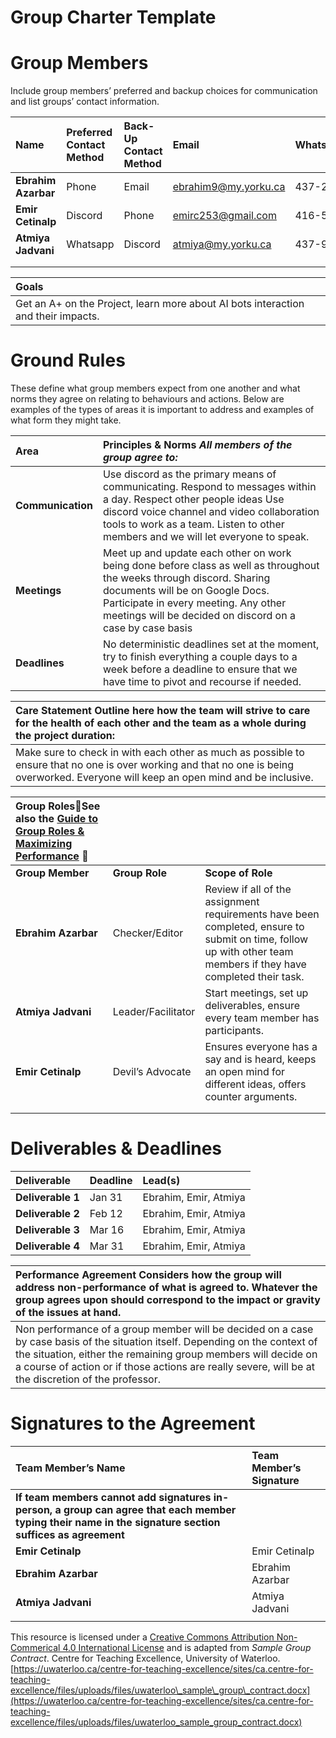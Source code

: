 

# Group Charter Template

# Group Members

Include group members’ preferred and backup choices for communication and list groups’ contact information.  

| Name | Preferred Contact Method | Back-Up Contact Method | Email | WhatsApp/Phone |
| :---- | :---- | :---- | :---- | :---- |
| **Ebrahim Azarbar** | Phone | Email | ebrahim9@my.yorku.ca | 437-227-5554 |
| **Emir Cetinalp** | Discord  | Phone | emirc253@gmail.com | 416-576-4822 |
| **Atmiya Jadvani** | Whatsapp | Discord | atmiya@my.yorku.ca | 437-988-3114 |
|  |  |  |  |  |
|  |  |  |  |  |

| Goals |
| :---- |
| Get an A+ on the Project, learn more about AI bots interaction and their impacts.  |

# Ground Rules

These define what group members expect from one another and what norms they agree on relating to behaviours and actions. Below are examples of the types of areas it is important to address and examples of what form they might take. 

| Area | Principles & Norms *All members of the group agree to:*  |
| :---- | :---- |
| **Communication** | Use discord as the primary means of communicating. Respond to messages within a day. Respect other people ideas Use discord voice channel and video collaboration tools to work as a team. Listen to other members and we will let everyone to speak. |
| **Meetings** | Meet up and update each other on work being done before class as well as throughout the weeks through discord.  Sharing documents will be on Google Docs. Participate in every meeting. Any other meetings will be decided on discord on a case by case basis   |
| **Deadlines** | No deterministic deadlines set at the moment, try to finish everything a couple days to a week before a deadline to ensure that we have time to pivot and recourse if needed. |

| Care Statement Outline here how the team will strive to care for the health of each other and the team as a whole during the project duration: |
| :---- |
| Make sure to check in with each other as much as possible to ensure that no one is over working and that no one is being overworked. Everyone will keep an open mind and be inclusive.  |

| Group RolesSee also the [Guide to Group Roles & Maximizing Performance](https://learningcommons.yorku.ca/wp-content/uploads/2021/01/Guide-Group-Roles.pdf)  |  |  |
| :---- | :---- | :---- |
| **Group Member** | **Group Role** | **Scope of Role** |
| **Ebrahim Azarbar** | Checker/Editor | Review if all of the assignment requirements have been completed, ensure to submit on time, follow up with other team members if they have completed their task. |
| **Atmiya Jadvani** | Leader/Facilitator | Start meetings, set up deliverables, ensure every team member has participants. |
| **Emir Cetinalp** | Devil’s Advocate | Ensures everyone has  a say and is heard, keeps an open mind for different ideas, offers counter arguments. |
|  |  |  |
|  |  |  |

# Deliverables & Deadlines

| Deliverable | Deadline | Lead(s) |
| :---- | :---- | :---- |
| **Deliverable 1** | Jan 31 | Ebrahim, Emir, Atmiya |
| **Deliverable 2** | Feb 12 | Ebrahim, Emir, Atmiya |
| **Deliverable 3** | Mar 16 | Ebrahim, Emir, Atmiya |
| **Deliverable 4** | Mar 31 | Ebrahim, Emir, Atmiya |

| Performance Agreement Considers how the group will address non-performance of what is agreed to. Whatever the group agrees upon should correspond to the impact or gravity of the issues at hand. |
| :---- |
| Non performance of a group member will be decided on a case by case basis of the situation itself. Depending on the context of the situation, either the remaining group members will decide on a course of action or if those actions are really severe, will be at the discretion of the professor.  |

# Signatures to the Agreement

| Team Member’s Name | Team Member’s Signature |
| :---- | :---- |
| **If team members cannot add signatures in-person, a group can agree that each member typing their name in the signature section suffices as agreement** |  |
| **Emir Cetinalp** | Emir Cetinalp |
| **Ebrahim Azarbar** | Ebrahim Azarbar |
| **Atmiya Jadvani** | Atmiya Jadvani |
|  |  |

This resource is licensed under a [Creative Commons Attribution Non-Commerical 4.0 International License](https://creativecommons.org/licenses/by-nc/4.0/) and is adapted from *Sample Group Contract*. Centre for Teaching Excellence, University of Waterloo. [https://uwaterloo.ca/centre-for-teaching-excellence/sites/ca.centre-for-teaching-excellence/files/uploads/files/uwaterloo\_sample\_group\_contract.docx](https://uwaterloo.ca/centre-for-teaching-excellence/sites/ca.centre-for-teaching-excellence/files/uploads/files/uwaterloo_sample_group_contract.docx)